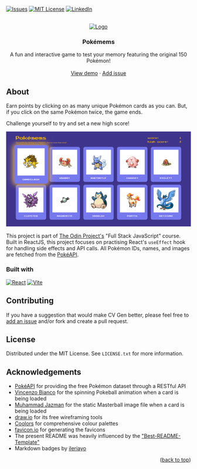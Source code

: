 <a id="readme-top"></a>

<!-- PROJECT SHIELDS -->

[![Issues][issues-shield]][issues-url]
[![MIT License][license-shield]][license-url]
[![LinkedIn][linkedin-shield]][linkedin-url]

<!-- PROJECT LOGO -->
<br />
<div align="center">
  <a href="https://github.com/henrylin03/pokemems">
    <img src="./public/android-chrome-512x512.png" alt="Logo" width="100" height="100">
  </a>

<h3 align="center">Pokémems</h3>

  <p align="center">
    A fun and interactive game to test your memory featuring the original 150 Pokémon!
    <br />
    <br />
    <a href="https://poke-mems.netlify.app/">View demo</a>
    ·
    <a href="https://github.com/henrylin03/pokemems/issues/new">Add issue</a>
  </p>
</div>

<!-- ABOUT THE PROJECT -->

## About

Earn points by clicking on as many unique Pokémon cards as you can. But, if you click on the same Pokémon twice, the game ends.

Challenge yourself to try and set a new high score!

[![Screenshot](./docs/screenshot.png)](https://poke-mems.netlify.app/)

This project is part of [The Odin Project's](https://www.theodinproject.com/) "Full Stack JavaScript" course. Built in ReactJS, this project focuses on practising React's `useEffect` hook for handling side effects and API calls. All Pokémon IDs, names, and images are fetched from the [PokéAPI](https://pokeapi.co/).

### Built with

[![React](https://img.shields.io/badge/React-20232A?style=for-the-badge&logo=react&logoColor=61DAFB)](https://react.dev/)
[![Vite](https://img.shields.io/badge/vite-%23646CFF.svg?style=for-the-badge&logo=vite&logoColor=fbc924)](https://vite.dev/)

<!-- CONTRIBUTING -->

## Contributing

If you have a suggestion that would make CV Gen better, please feel free to [add an issue](https://github.com/henrylin03/pokemems/issues/new) and/or fork and create a pull request.

<!-- LICENSE -->

## License

Distributed under the MIT License. See `LICENSE.txt` for more information.

## Acknowledgements

- [PokéAPI](https://pokeapi.co/) for providing the free Pokémon dataset through a RESTful API
- [Vincenzo Bianco](https://codepen.io/vinztt/pen/XjEyvZ) for the spinning Pokeball animation when a card is being loaded
- [Muhammad Jazman](https://www.iconfinder.com/icons/1703899/ball_master_pocket_pocket_monster_icon) for the static Masterball image file when a card is being loaded
- [draw.io](https://app.diagrams.net/) for its free wireframing tools
- [Coolors](https://coolors.co/) for comprehensive colour palettes
- [favicon.io](https://favicon.io) for generating the favicons
- The present README was heavily influenced by the ["Best-README-Template"](https://github.com/othneildrew/Best-README-Template)
- Markdown badges by [ileriayo](https://github.com/Ileriayo/markdown-badges)

<p align="right">(<a href="#readme-top">back to top</a>)</p>

<!-- MARKDOWN LINKS & IMAGES -->

[issues-shield]: https://img.shields.io/github/issues/henrylin03/pokemems.svg?style=for-the-badge
[issues-url]: https://github.com/henrylin03/pokemems/issues
[license-shield]: https://img.shields.io/github/license/henrylin03/pokemems.svg?style=for-the-badge
[license-url]: https://github.com/henrylin03/pokemems/blob/main/LICENSE
[linkedin-shield]: https://img.shields.io/badge/-LinkedIn-black.svg?style=for-the-badge&logo=linkedin&colorB=555
[linkedin-url]: https://www.linkedin.com/in/henrylin03/
